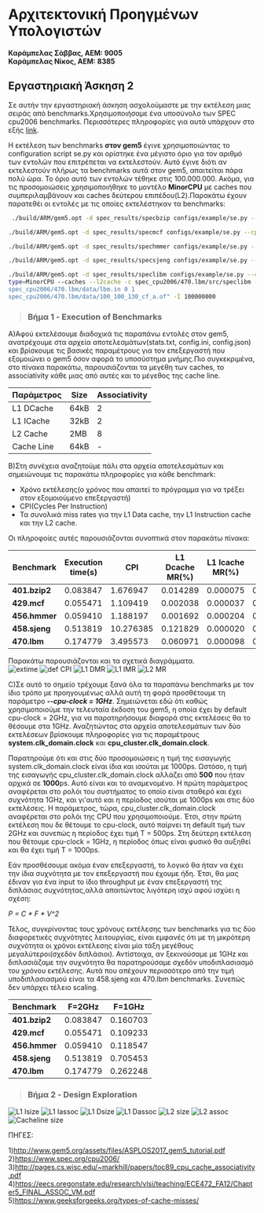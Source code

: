 # Αρχιτεκτονική Προηγμένων Υπολογιστών

 **Καράμπελας Σάββας, ΑΕΜ: 9005**  
 **Καράμπελας Νίκος, ΑΕΜ: 8385**

## **Εργαστηριακή Άσκηση 2**  
Σε αυτήν την εργαστηριακή άσκηση ασχολούμαστε με την εκτέλεση μιας σειράς από benchmarks.Χρησιμοποιήσαμε ένα υποσύνολο των SPEC cpu2006 benchmarks. Περισσότερες  πληροφορίες για αυτά υπάρχουν στο εξής [link](https://www.spec.org/cpu2006/).  

Η εκτέλεση των benchmarks **στον gem5** έγινε χρησιμοποιώντας το configuration script se.py και ορίστηκε ένα μέγιστο όριο για τον αριθμό των εντολών που επιτρέπεται να εκτελεστούν. Αυτό έγινε διότι αν εκτελεστούν πλήρως τα benchmarks αυτά στον gem5, απαιτείται πάρα πολύ ώρα. Το όριο αυτό των εντολών τέθηκε στις 100.000.000. Ακόμα, για τις προσομοιώσεις χρησιμοποιήθηκε το μοντέλο **MinorCPU** με caches που συμπεριλαμβάνουν και caches δεύτερου επιπέδου(L2).Παρακάτω έχουν παρατεθέι οι εντολές με τις οποίες εκτελέστηκαν τα benchmarks:


```bash
 ./build/ARM/gem5.opt -d spec_results/specbzip configs/example/se.py --cpu- type=MinorCPU --caches --l2cache -c spec_cpu2006/401.bzip2/src/specbzip -o "spec_cpu2006/401.bzip2/data/input.program 10" -I 100000000
```  
```bash
./build/ARM/gem5.opt -d spec_results/specmcf configs/example/se.py --cpu- type=MinorCPU --caches --l2cache -c spec_cpu2006/429.mcf/src/specmcf -o "spec_cpu2006/429.mcf/data/inp.in" -I 100000000
``` 
```bash
./build/ARM/gem5.opt -d spec_results/spechmmer configs/example/se.py --cpu- type=MinorCPU --caches --l2cache -c spec_cpu2006/456.hmmer/src/spechmmer -o "-- fixed 0 --mean 325 --num 45000 --sd 200 –-seed 0 spec_cpu2006/456.hmmer/data/bombesin.hmm" -I 100000000
``` 
```bash
./build/ARM/gem5.opt -d spec_results/specsjeng configs/example/se.py --cpu- type=MinorCPU --caches --l2cache -c spec_cpu2006/458.sjeng/src/specsjeng -o "spec_cpu2006/458.sjeng/data/test.txt" -I 100000000
``` 
```bash
./build/ARM/gem5.opt -d spec_results/speclibm configs/example/se.py --cpu-
type=MinorCPU --caches --l2cache -c spec_cpu2006/470.lbm/src/speclibm -o "20
spec_cpu2006/470.lbm/data/lbm.in 0 1
spec_cpu2006/470.lbm/data/100_100_130_cf_a.of" -I 100000000
``` 

 >### Βήμα 1 - Execution of Benchmarks

A)Αφού εκτελέσουμε διαδοχικά τις παραπάνω εντολές στον gem5, ανατρέχουμε στα αρχεία αποτελεσμάτων(stats.txt, config.ini, config.json) και βρίσκουμε τις βασικές παραμέτρους για τον επεξεργαστή που εξομοιώνει ο gem5 όσον αφορά το υποσύστημα μνήμης.Πιο συγκεκριμένα, στο πίνακα παρακάτω, παρουσιάζονται τα μεγέθη των caches, το associativity κάθε μιας από αυτές και το μέγεθος της cache line.  


| **Παράμετρος**    | **Size**  |**Associativity**|
| ------------- | ------------- |---------------|
| L1 DCache     | 64kB          | 2           |
| L1 ICache     | 32kB          | 2           |
| L2 Cache      | 2MB           | 8           |
| Cache Line    | 64kB          | -           |
  
    
B)Στη συνέχεια αναζητούμε πάλι στα αρχεία αποτελεσμάτων και σημειώνουμε τις παρακάτω πληροφορίες για κάθε benchmark:  
* Χρόνο εκτέλεσης(ο χρόνος που απαιτεί το πρόγραμμα για να τρέξει στον εξομοιούμενο επεξεργαστή)
*  CPI(Cycles Per Instruction)
*  Τα συνολικά miss rates για την L1 Data cache, την L1 Instruction cache και την L2 cache. 
  
Οι πληροφοίες αυτές παρουσιάζονται συνοπτικά στον παρακάτω πίνακα:
  
| **Benchmark**    | **Execution time(s)**  |**CPI**|**L1 Dcache MR(%)**|**L1 Icache MR(%)**|**L2 MR(%)**|
| ------------- | ------------- |---------------|------|------|-----|
| **401.bzip2**     |0.083847  |1.676947   | 0.014289 | 0.000075 |0.294749|
| **429.mcf**       |0.055471  |1.109419   |0.002038  | 0.000037 |0.727788|
| **456.hmmer**     |0.059410  |1.188197   | 0.001692 | 0.000204 |0.079948|
| **458.sjeng**     |0.513819  |10.276385  |0.121829  | 0.000020 |0.999979|
| **470.lbm**       |0.174779  |3.495573   |0.060971  | 0.000098 |0.999927|
  
Παρακάτω παρουσιάζονται και τα σχετικά διαγράμματα.  
![extime](./diagrams/defaultEXTIME.jpg) 
![def CPI](./diagrams/defCPI.jpg)
![L1 DMR](./diagrams/DefL1D.jpg) 
![L1 IMR](./diagrams/DEFL1i.jpg)
![L2 MR](./diagrams/defL2.jpg) 


C)Σε αυτό το σημείο τρέχουμε ξανά όλα τα παραπάνω benchmarks με τον ίδιο τρόπο με προηγουμένως αλλά αυτή τη φορά προσθέτουμε τη παράμετρο **_--cpu-clock = 1GHz_**. Σημειώνεται εδώ ότι καθώς χρησιμοποιούμε την τελευταία έκδοση του gem5, η οποία έχει by default cpu-clock = 2GHz, για να παρατηρήσουμε διαφορά στις εκτελέσεις θα το θέσουμε στα 1GHz. Αναζητώντας στα αρχεία αποτελεσμάτων των δύο εκτελέσεων βρίσκουμε πληροφορίες για τις παραμέτρους **system.clk_domain.clock** και **cpu_cluster.clk_domain.clock**.   

Παρατηρούμε ότι και στις δύο προσομοιώσεις η τιμή της εισαγωγής system.clk_domain.clock είναι ίδια και ισούται με 1000ps. Ωστόσο, η τιμή της εισαγωγής cpu_cluster.clk_domain.clock αλλάζει από **500** που ήταν αρχικά σε **1000**ps. Αυτό είναι και το αναμενομένο. Η πρώτη παράμετρος αναφέρεται στο ρολόι του συστήματος το οποίο είναι σταθερό και έχει συχνότητα 1GHz, και γι'αυτό και η περίοδος ισούται με 1000ps και στις δύο εκτελέσεις. Η παράμετρος, τώρα, cpu_cluster.clk_domain.clock αναφέρεται στο ρολόι της CPU που χρησιμοποιούμε. Έτσι, στην πρώτη εκτέλεση που δε θέτουμε το cpu-clock, αυτό παίρνει τη default τιμή των 2GHz και συνεπώς η περίοδος έχει τιμή Τ = 500ps. Στη δεύτερη εκτέλεση που θέτουμε cpu-clock = 1GHz, η περίοδος όπως είναι φυσικό θα αυξηθεί και θα έχει τιμή T = 1000ps.  

Εάν προσθέσουμε ακόμα έναν επεξεργαστή, το λογικό θα ήταν να έχει την ίδια συχνότητα με τον επεξεργαστή που έχουμε ήδη. Έτσι, θα μας έδιναν για ένα input το ίδιο throughput με έναν επεξεργαστή της διπλάσιας συχνότητας,αλλά απαιτώντας λιγότερη ισχύ αφού ισχύει η σχέση: 
  
  _P = C * F * V^2_
  
Τέλος, συγκρίνοντας τους χρόνους εκτέλεσης των benchmarks για τις δύο διαφορετικές συχνότητες λειτουργίας, είναι εμφανές ότι με τη μικρότερη συχνότητα οι χρόνοι εκτέλεσης είναι μία τάξη μεγέθους μεγαλύτεροι(σχεδόν διπλάσιοι). Αντίστοιχα, αν ξεκινούσαμε με 1GHz και διπλασιάζαμε την συχνότητα θα παρατηρούσαμε σχεδόν υποδιπλασιασμό του χρόνου εκτέλεσης. Αυτά που απέχουν περισσότερο από την τιμή υποδιπλασιασμού είναι τα 458.sjeng και 470.lbm benchmarks. Συνεπώς δεν υπάρχει τέλειο scaling.

| **Benchmark**    | **F=2GHz** | **F=1GHz**|
| ------------- | ------------- |---------------|
| **401.bzip2**     |0.083847  |0.160703  | 
| **429.mcf**       |0.055471  |0.109233  |
| **456.hmmer**     |0.059410  |0.118547  | 
| **458.sjeng**     |0.513819  |0.705453  |
| **470.lbm**       |0.174779  |0.262248  |

  


>### Βήμα 2 - Design Exploration

![L1 Isize](./diagrams/L1iSize.jpg) 
![L1 Iassoc](./diagrams/L1ias.jpg) 
![L1 Dsize](./diagrams/L1Dsize.jpg) 
![L1 Dassoc](./diagrams/L1Dassoc.jpg) 
![L2 size](./diagrams/L2size.jpg) 
![L2 assoc](./diagrams/L2assoc.jpg) 
![Cacheline size](./diagrams/cacheline.jpg) 







ΠΗΓΕΣ:

1)http://www.gem5.org/assets/files/ASPLOS2017_gem5_tutorial.pdf
2)https://www.spec.org/cpu2006/
3)http://pages.cs.wisc.edu/~markhill/papers/toc89_cpu_cache_associativity.pdf
4)https://eecs.oregonstate.edu/research/vlsi/teaching/ECE472_FA12/Chapter5_FINAL_ASSOC_VM.pdf  
5)https://www.geeksforgeeks.org/types-of-cache-misses/
